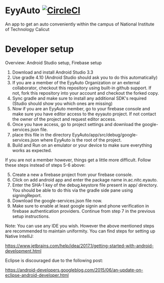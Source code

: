# EyyAuto   [![CircleCI](https://circleci.com/gh/EyyAuto/EyyAuto/tree/master.svg?style=svg)](https://circleci.com/gh/EyyAuto/EyyAuto/tree/master)

An app to get an auto conveniently within the campus of National Institute of Technology Calicut

# Developer setup

Overview: Android Studio setup, Firebase setup

1. Download and install Android Studio 3.3
2. Use gradle 4.10 (Android Studio should ask you to do this automatically)
3. If you are a member of the EyyAuto Organization or an external collaborator, checkout this repository using built-in github support. If not, fork this repository into your account and checkout the forked copy.
4. Sync gradle and make sure to install any additional SDK's required (Studio should show you which ones are missing)
5. Now if you are an EyyAuto member, go to your firebase console and make sure you have editor access to the eyyauto project. If not contact the owner of the project and request editor access.
6. Once you have access, go to project settings and download the google-services.json file.
7. place this file in the directory EyyAuto/app/src/debug/google-services.json where EyyAuto is the root of the project.
8. Build and Run on an emulator or your device to make sure everything works as expected.

If you are not a member however, things get a little more difficult. Follow these steps instead of steps 5-6 above:

5. Create a new a firebase project from your firebase console.
6. Click on add android app and enter the package name in.ac.nitc.eyauto.
7. Enter the SHA-1 key of the debug.keystore file present in app/ directory. You should be able to do this via the gradle side pane using signingReport.
8. Download the google-services.json file now.
9. Make sure to enable at least google signin and phone verification in firebase authentication providers.
Continue from step 7 in the previous setup instructions.

Note:
  You can use any IDE you wish. However the above mentioned steps are recommended to maintain uniformity.
  You can find steps for setting up Native IntelliJ:
  
  https://www.jetbrains.com/help/idea/2017.1/getting-started-with-android-development.html
  
  Eclipse is discouraged due to the following post:
  
  https://android-developers.googleblog.com/2015/06/an-update-on-eclipse-android-developer.html
  
